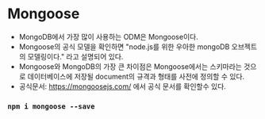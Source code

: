 # Mongoose

- MongoDB에서 가장 많이 사용하는 ODM은 Mongoose이다.
- Mongoose의 공식 모델을 확인하면 "node.js를 위한 우아한 mongoDB 오브젝트의 모델링이다." 라고 설명되어 있다.
- Mongoose와 MongoDB의 가장 큰 차이점은 Mongoose에서는 스키마라는 것으로 데이터베이스에 저장될 document의 규격과 형태를 사전에 정의할 수 있다.
- 공식문서: https://mongoosejs.com/ 에서 공식 문서를 확인할수 있다.

### `npm i mongoose --save`
